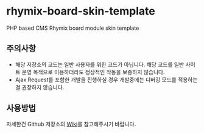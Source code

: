 # rhymix-board-skin-template
PHP based CMS Rhymix board module skin template

## 주의사항
- 해당 저장소의 코드는 일반 사용자를 위한 코드가 아닙니다. 해당 코드를 일반 사이트 운영 목적으로 이용하더라도 정상적인 작동을 보증하지 않습니다.
- Ajax Request를 포함한 개발을 진행하실 경우 개발중에는 디버깅 모드를 적용하는걸 권장하지 않습니다.

## 사용방법
자세한건 Github 저장소의 [Wiki](https://github.com/mAKEkr/rhymix-board-skin-template/wiki)를 참고해주시기 바랍니다.